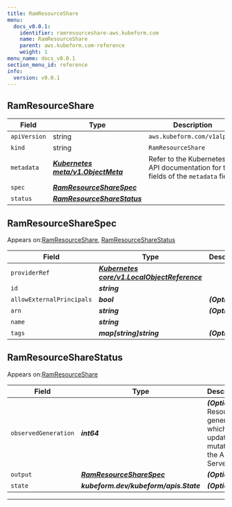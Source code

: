 ```yaml
---
title: RamResourceShare
menu:
  docs_v0.0.1:
    identifier: ramresourceshare-aws.kubeform.com
    name: RamResourceShare
    parent: aws.kubeform.com-reference
    weight: 1
menu_name: docs_v0.0.1
section_menu_id: reference
info:
  version: v0.0.1
---
```


## RamResourceShare
| Field | Type | Description |
| ------ | ----- | ----------- |
| `apiVersion` | string | `aws.kubeform.com/v1alpha1` |
|    `kind` | string | `RamResourceShare` |
| `metadata` | ***[Kubernetes meta/v1.ObjectMeta](https://kubernetes.io/docs/reference/generated/kubernetes-api/v1.13/#objectmeta-v1-meta)***|Refer to the Kubernetes API documentation for the fields of the `metadata` field.|
| `spec` | ***[RamResourceShareSpec](#ramresourcesharespec)***||
| `status` | ***[RamResourceShareStatus](#ramresourcesharestatus)***||
## RamResourceShareSpec

Appears on:[RamResourceShare](#ramresourceshare), [RamResourceShareStatus](#ramresourcesharestatus)

| Field | Type | Description |
| ------ | ----- | ----------- |
| `providerRef` | ***[Kubernetes core/v1.LocalObjectReference](https://kubernetes.io/docs/reference/generated/kubernetes-api/v1.13/#localobjectreference-v1-core)***||
| `id` | ***string***||
| `allowExternalPrincipals` | ***bool***| ***(Optional)*** |
| `arn` | ***string***| ***(Optional)*** |
| `name` | ***string***||
| `tags` | ***map[string]string***| ***(Optional)*** |
## RamResourceShareStatus

Appears on:[RamResourceShare](#ramresourceshare)

| Field | Type | Description |
| ------ | ----- | ----------- |
| `observedGeneration` | ***int64***| ***(Optional)*** Resource generation, which is updated on mutation by the API Server.|
| `output` | ***[RamResourceShareSpec](#ramresourcesharespec)***| ***(Optional)*** |
| `state` | ***kubeform.dev/kubeform/apis.State***| ***(Optional)*** |
---
